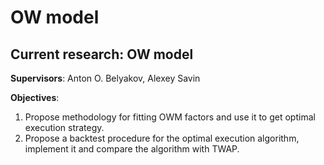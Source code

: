 # OW model

## Current research: OW model
**Supervisors**: Anton O. Belyakov, Alexey Savin

**Objectives**:
1. Propose methodology for fitting OWM factors and use it to get optimal execution strategy.
2. Propose a backtest procedure for the optimal execution algorithm, implement it and compare the algorithm with TWAP.
